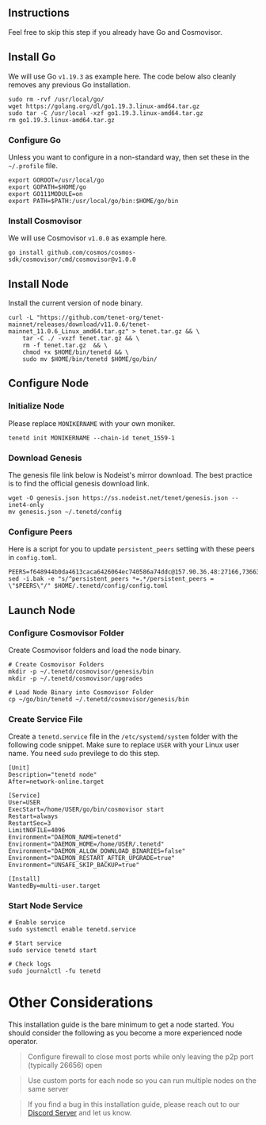 ## Instructions
Feel free to skip this step if you already have Go and Cosmovisor.


## Install Go
We will use Go `v1.19.3` as example here. The code below also cleanly removes any previous Go installation.

```
sudo rm -rvf /usr/local/go/
wget https://golang.org/dl/go1.19.3.linux-amd64.tar.gz
sudo tar -C /usr/local -xzf go1.19.3.linux-amd64.tar.gz
rm go1.19.3.linux-amd64.tar.gz
```

### Configure Go
Unless you want to configure in a non-standard way, then set these in the `~/.profile` file.

```
export GOROOT=/usr/local/go
export GOPATH=$HOME/go
export GO111MODULE=on
export PATH=$PATH:/usr/local/go/bin:$HOME/go/bin
```


### Install Cosmovisor
We will use Cosmovisor `v1.0.0` as example here.

```
go install github.com/cosmos/cosmos-sdk/cosmovisor/cmd/cosmovisor@v1.0.0
```

## Install Node
Install the current version of node binary.

```
curl -L "https://github.com/tenet-org/tenet-mainnet/releases/download/v11.0.6/tenet-mainnet_11.0.6_Linux_amd64.tar.gz" > tenet.tar.gz && \
    tar -C ./ -vxzf tenet.tar.gz && \
    rm -f tenet.tar.gz  && \
    chmod +x $HOME/bin/tenetd && \
    sudo mv $HOME/bin/tenetd $HOME/go/bin/
```

## Configure Node
### Initialize Node
Please replace `MONIKERNAME` with your own moniker.

```
tenetd init MONIKERNAME --chain-id tenet_1559-1
```

### Download Genesis
The genesis file link below is Nodeist's mirror download. The best practice is to find the official genesis download link.

```
wget -O genesis.json https://ss.nodeist.net/tenet/genesis.json --inet4-only
mv genesis.json ~/.tenetd/config
```

### Configure Peers
Here is a script for you to update `persistent_peers` setting with these peers in `config.toml`.
```
PEERS=f648944b0da4613caca6426064ec740586a74ddc@157.90.36.48:27166,73663dda0862b32b406a1fbc082e7023bd83e25c@176.9.54.69:26656,9e6d9040cd29e16287c66eab64dd1da92c231d95@164.90.188.179:26656,bfac3f303430ffa520f7a7592b95357a47050ba2@209.38.244.11:26656,89757803f40da51678451735445ad40d5b15e059@134.65.192.54:26656,1a2971826f68be094eae5cc4f19c71a11736cb84@172.104.238.109:26656,31f37574cd759bff7789080c4cb01dbb9cffef9a@162.19.234.110:26656,92e8534db088c30c25b320b08c44b8c3d8098722@57.128.96.155:22456,cd45ac92164ceb542b556aa845916fba5df9c3fa@161.35.83.28:26656,9054705b4c58a9ba7853a3e43ee1f0cf900b4bfb@144.126.236.41:26656,f8432cc5094870c96f34a0ebb36ffb0d38a53ad4@164.92.209.223:26656,ca9244bb137b8445be55e871b55d4ec0a2d5749c@174.138.63.156:26656,af771137a0ec5f3699ad09a4c3bedf1603655776@45.33.69.112:26656,99a16873ea23d8262817340c6110f8b44f8294fd@18.188.170.181:31320,6cceba286b498d4a1931f85e35ea0fa433373057@169.155.170.17:26656,79d85e533ed411e5c227ec91ec382560b35855a6@137.184.180.148:26656
sed -i.bak -e "s/^persistent_peers *=.*/persistent_peers = \"$PEERS\"/" $HOME/.tenetd/config/config.toml
```

## Launch Node
### Configure Cosmovisor Folder
Create Cosmovisor folders and load the node binary.

```
# Create Cosmovisor Folders
mkdir -p ~/.tenetd/cosmovisor/genesis/bin
mkdir -p ~/.tenetd/cosmovisor/upgrades

# Load Node Binary into Cosmovisor Folder
cp ~/go/bin/tenetd ~/.tenetd/cosmovisor/genesis/bin
```

### Create Service File
Create a `tenetd.service` file in the `/etc/systemd/system` folder with the following code snippet. Make sure to replace `USER` with your Linux user name. You need `sudo` previlege to do this step.

```
[Unit]
Description="tenetd node"
After=network-online.target

[Service]
User=USER
ExecStart=/home/USER/go/bin/cosmovisor start
Restart=always
RestartSec=3
LimitNOFILE=4096
Environment="DAEMON_NAME=tenetd"
Environment="DAEMON_HOME=/home/USER/.tenetd"
Environment="DAEMON_ALLOW_DOWNLOAD_BINARIES=false"
Environment="DAEMON_RESTART_AFTER_UPGRADE=true"
Environment="UNSAFE_SKIP_BACKUP=true"

[Install]
WantedBy=multi-user.target
```

### Start Node Service
```
# Enable service
sudo systemctl enable tenetd.service

# Start service
sudo service tenetd start

# Check logs
sudo journalctl -fu tenetd
```

# Other Considerations
This installation guide is the bare minimum to get a node started. You should consider the following as you become a more experienced node operator.



> Configure firewall to close most ports while only leaving the p2p port (typically 26656) open

> Use custom ports for each node so you can run multiple nodes on the same server

> If you find a bug in this installation guide, please reach out to our [Discord Server](https://dc.nodeist.net) and let us know.
